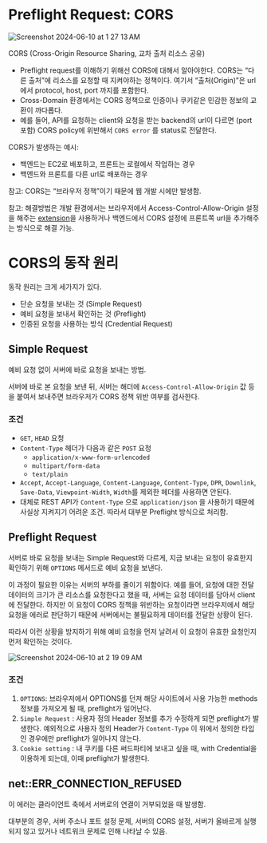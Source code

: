 # Preflight Request: CORS

![Screenshot 2024-06-10 at 1 27 13 AM](https://github.com/10000-Bagger/free-topic-study/assets/34956359/1815fde0-6550-437d-b304-f6ef151c5853)

CORS (Cross-Origin Resource Sharing, 교차 출처 리소스 공유)

- Preflight request를 이해하기 위해선 CORS에 대해서 알아야한다. CORS는 “다른 출처”에 리소스를 요청할 때 지켜야하는 정책이다. 여기서 “출처(Origin)”은 url에서 protocol, host, port 까지를 포함한다.
- Cross-Domain 환경에서는 CORS 정책으로 인증이나 쿠키같은 민감한 정보의 교환이 까다롭다.
- 예를 들어, API를 요청하는 client와 요청을 받는 backend의 url이 다르면 (port 포함) CORS policy에 위반해서 `CORS error` 를 status로 전달한다.

CORS가 발생하는 예시:

- 백엔드는 EC2로 배포하고, 프론트는 로컬에서 작업하는 경우
- 백엔드와 프론트를 다른 url로 배포하는 경우

참고: CORS는 “브라우저 정책”이기 때문에 웹 개발 시에만 발생함.

참고: 해결방법은 개발 환경에서는 브라우저에서 Access-Control-Allow-Origin 설정을 해주는 [extension](https://chromewebstore.google.com/detail/allow-cors-access-control/lhobafahddgcelffkeicbaginigeejlf)을 사용하거나 백엔드에서 CORS 설정에 프론트쪽 url을 추가해주는 방식으로 해결 가능.  

# CORS의 동작 원리

동작 원리는 크게 세가지가 있다.

- 단순 요청을 보내는 것 (Simple Request)
- 예비 요청을 보내서 확인하는 것 (Preflight)
- 인증된 요청을 사용하는 방식 (Credential Request)

## Simple Request

예비 요청 없이 서버에 바로 요청을 보내는 방법.

서버에 바로 본 요청을 보낸 뒤, 서버는 해더에 `Access-Control-Allow-Origin` 값 등을 붙여서 보내주면 브라우저가 CORS 정책 위반 여부를 검사한다.

### 조건

- `GET`, `HEAD` 요청
- `Content-Type` 헤더가 다음과 같은 `POST` 요청
    - `application/x-www-form-urlencoded`
    - `multipart/form-data`
    - `text/plain`
- `Accept`, `Accept-Language`, `Content-Language`, `Content-Type`, `DPR`, `Downlink`, `Save-Data`, `Viewpoint-Width`, `Width`를 제외한 헤더를 사용하면 안된다.
- 대체로 REST API가 `Content-Type` 으로 `application/json` 을 사용하기 때문에 사실상 지켜지기 어려운 조건. 따라서 대부분 Preflight 방식으로 처리함.

## Preflight Request

서버로 바로 요청을 보내는 Simple Request와 다르게, 지금 보내는 요청이 유효한지 확인하기 위해 `OPTIONS` 메서드로 예비 요청을 보낸다.

이 과정이 필요한 이유는 서버의 부하를 줄이기 위함이다. 예를 들어, 요청에 대한 전달 데이터의 크기가 큰 리소스를 요청한다고 했을 때, 서버는 요청 데이터를 담아서 client에 전달한다. 하지만 이 요청이 CORS 정책을 위반하는 요청이라면 브라우저에서 해당 요청을 에러로 판단하기 때문에 서버에서는 불필요하게 데이터를 전달한 상황이 된다.

따라서 이런 상황을 방지하기 위해 예비 요청을 먼저 날려서 이 요청이 유효한 요청인지 먼저 확인하는 것이다.

![Screenshot 2024-06-10 at 2 19 09 AM](https://github.com/10000-Bagger/free-topic-study/assets/34956359/0f286d3d-517b-45fa-a6c4-545c053e9b78)

### 조건

1. `OPTIONS`: 브라우저에서 OPTIONS를 던져 해당 사이트에서 사용 가능한 methods 정보를 가져오게 될 때, preflight가 일어난다.
2. `Simple Request` : 사용자 정의 Header 정보를 추가 수정하게 되면 preflight가 발생한다. 예외적으로 사용자 정의 Header가 `Content-Type` 이 위에서 정의한 타입인 경우에만 preflight가 일어나지 않는다.
3. `Cookie setting` : 내 쿠키를 다른 써드파티에 보내고 싶을 때, with Credential을 이용하게 되는데, 이때 preflight가 발생한다.

## net::ERR_CONNECTION_REFUSED

이 에러는 클라이언트 축에서 서버로의 연결이 거부되었을 때 발생함.

대부분의 경우, 서버 주소나 포트 설정 문제, 서버의 CORS 설정, 서버가 올바르게 실행되지 않고 있거나 네트워크 문제로 인해 나타날 수 있음.
